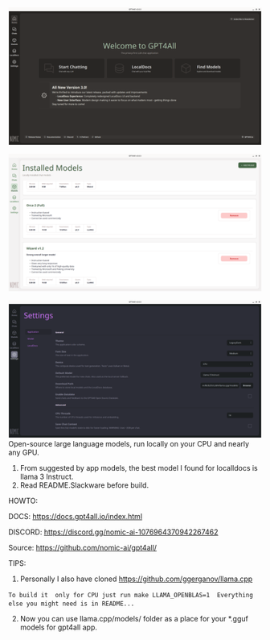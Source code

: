 ![app](https://raw.githubusercontent.com/rizitis/GPT4All.SlackBuild/main/3.0.0.png)

![app](https://raw.githubusercontent.com/rizitis/GPT4All.SlackBuild/main/3.0.0-light.png)

![app](https://raw.githubusercontent.com/rizitis/GPT4All.SlackBuild/main/3.0.0-3.png)
Open-source large language models, run locally on your CPU and nearly any GPU.

1. From suggested by app models, the best model I found for localldocs is llama 3 Instruct.  
2. Read README.Slackware before build.

HOWTO:

DOCS: https://docs.gpt4all.io/index.html

DISCORD: https://discord.gg/nomic-ai-1076964370942267462

Source: https://github.com/nomic-ai/gpt4all/

TIPS:
1. Personally I also have cloned https://github.com/ggerganov/llama.cpp

`To build it  only for CPU just run
make LLAMA_OPENBLAS=1 
Everything else you might need is in README...`

2. Now you can use llama.cpp/models/ folder as a place for your *.gguf models for gpt4all app.
